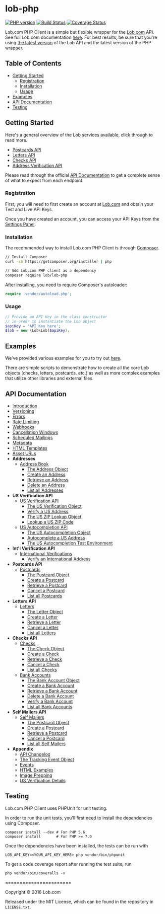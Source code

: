 # lob-php

[![PHP version](https://badge.fury.io/ph/lob%2Flob-php.svg)](https://badge.fury.io/ph/lob%2Flob-php)
[![Build Status](https://travis-ci.org/lob/lob-php.svg?branch=master)](https://travis-ci.org/lob/lob-php)
[![Coverage Status](https://img.shields.io/coveralls/lob/lob-php.svg)](https://coveralls.io/r/lob/lob-php?branch=master)

Lob.com PHP Client is a simple but flexible wrapper for the [Lob.com](https://www.lob.com) API. See full Lob.com documentation [here](https://lob.com/docs/php). For best results, be sure that you're using [the latest version](https://lob.com/docs/php#version) of the Lob API and the latest version of the PHP wrapper.

## Table of Contents

- [Getting Started](#getting-started)
  - [Registration](#registration)
  - [Installation](#installation)
  - [Usage](#usage)
- [Examples](#examples)
- [API Documentation](#api-documentation)
- [Testing](#testing)

## Getting Started

Here's a general overview of the Lob services available, click through to read more.

- [Postcards API](https://lob.com/products/print-mail/postcards)
- [Letters API](https://lob.com/products/print-mail/letters)
- [Checks API](https://lob.com/products/print-mail/checks)
- [Address Verification API](https://lob.com/products/address-verification)

Please read through the official [API Documentation](#api-documentation) to get a complete sense of what to expect from each endpoint.

### Registration

First, you will need to first create an account at [Lob.com](https://dashboard.lob.com/#/register) and obtain your Test and Live API Keys.

Once you have created an account, you can access your API Keys from the [Settings Panel](https://dashboard.lob.com/#/settings).

### Installation

The recommended way to install Lob.com PHP Client is through [Composer](https://getcomposer.org).

```bash
// Install Composer
curl -sS https://getcomposer.org/installer | php

// Add Lob.com PHP client as a dependency
composer require lob/lob-php
```

After installing, you need to require Composer's autoloader:

```php
require 'vendor/autoload.php';
```

### Usage

```php
// Provide an API Key in the class constructor
// in order to instantiate the Lob object
$apiKey = 'API Key here';
$lob = new \Lob\Lob($apiKey);
```

## Examples

We've provided various examples for you to try out [here](https://github.com/lob/lob-php/tree/master/examples).

There are simple scripts to demonstrate how to create all the core Lob objects (checks, letters, postcards. etc.) as well as more complex examples that utilize other libraries and external files.

## API Documentation
- [Introduction](https://lob.com/docs/php#introduction)
- [Versioning](https://lob.com/docs/php#version)
- [Errors](https://lob.com/docs/php#errors)
- [Rate Limiting](https://lob.com/docs/php#rate-limits)
- [Webhooks](https://lob.com/docs/php#webhooks)
- [Cancellation Windows](https://lob.com/docs/php#cancellation)
- [Scheduled Mailings](https://lob.com/docs/php#scheduled)
- [Metadata](https://lob.com/docs/php#metadata)
- [HTML Templates](https://lob.com/docs/php#templates)
- [Asset URLs](https://lob.com/docs/php#urls)
- **Addresses**
  - [Address Book](https://lob.com/docs/php#addresses)
    - [The Address Object](https://lob.com/docs/php#addresses_object)
    - [Create an Address](https://lob.com/docs/php#addresses_create)
    - [Retrieve an Address](https://lob.com/docs/php#addresses_retrieve)
    - [Delete an Address](https://lob.com/docs/php#addresses_delete)
    - [List all Addresses](https://lob.com/docs/php#addresses_list)
- **US Verification API**
  - [US Verification API](https://lob.com/docs/php#us_verifications)
    - [The US Verification Object](https://lob.com/docs/php#us_verifications_object)
    - [Verify a US Address](https://lob.com/docs/php#us_verifications_create)
    - [The US ZIP Lookup Object](https://lob.com/docs/php#us_zip_lookups_object)
    - [Lookup a US ZIP Code](https://lob.com/docs/php#us_zip_lookups_create)
  - [US Autocompletion API](https://lob.com/docs/php#us_autocompletions)
    - [The US Autocompletion Object](https://lob.com/docs/php#us_autocompletions_object)
    - [Autocomplete a US Address](https://lob.com/docs/php#us_autocompletions_create)
    - [The US Autocompletion Test Environment](https://lob.com/docs/php#us-autocompletions-test-environment)
- **Int'l Verification API**
  - [International Verifications](https://lob.com/docs/php#intl_verifications)
    - [Verify an International Address](https://lob.com/docs/php#intl_verifications_create)
- **Postcards API**
  - [Postcards](https://lob.com/docs/php#postcards)
    - [The Postcard Object](https://lob.com/docs/php#postcards_object)
    - [Create a Postcard](https://lob.com/docs/php#postcards_create)
    - [Retrieve a Postcard](https://lob.com/docs/php#postcards_retrieve)
    - [Cancel a Postcard](https://lob.com/docs/php#postcards_delete)
    - [List all Postcards](https://lob.com/docs/php#postcards_list)
- **Letters API**
  - [Letters](https://lob.com/docs/php#letters)
    - [The Letter Object](https://lob.com/docs/php#letters_object)
    - [Create a Letter](https://lob.com/docs/php#letters_create)
    - [Retrieve a Letter](https://lob.com/docs/php#letters_retrieve)
    - [Cancel a Letter](https://lob.com/docs/php#letters_delete)
    - [List all Letters](https://lob.com/docs/php#letters_list)
- **Checks API**
  - [Checks](https://lob.com/docs/php#checks)
    - [The Check Object](https://lob.com/docs/php#checks_object)
    - [Create a Check](https://lob.com/docs/php#checks_create)
    - [Retrieve a Check](https://lob.com/docs/php#checks_retrieve)
    - [Cancel a Check](https://lob.com/docs/php#checks_delete)
    - [List all Checks](https://lob.com/docs/php#checks_list)
  - [Bank Accounts](https://lob.com/docs/php#bank-accounts)
    - [The Bank Account Object](https://lob.com/docs/php#bankaccounts_object)
    - [Create a Bank Account](https://lob.com/docs/php#bankaccounts_create)
    - [Retrieve a Bank Account](https://lob.com/docs/php#bankaccounts_retrieve)
    - [Delete a Bank Account](https://lob.com/docs/php#bankaccounts_delete)
    - [Verify a Bank Account](https://lob.com/docs/php#bankaccounts_verify)
    - [List all Bank Accounts](https://lob.com/docs/php#bankaccounts_list)
- **Self Mailers API**
  - [Self Mailers](https://lob.com/docs/php#self_mailers)
    - [The Postcard Object](https://lob.com/docs/php#self_mailers_object)
    - [Create a Postcard](https://lob.com/docs/php#self_mailers_create)
    - [Retrieve a Postcard](https://lob.com/docs/php#self_mailers_retrieve)
    - [Cancel a Postcard](https://lob.com/docs/php#self_mailers_delete)
    - [List all Self Mailers](https://lob.com/docs/php#self_mailers_list)
- **Appendix**
  - [API Changelog](https://lob.com/docs/php#changelog)
  - [The Tracking Event Object](https://lob.com/docs/php#tracking_event_object)
  - [Events](https://lob.com/docs/php#events)
  - [HTML Examples](https://lob.com/docs/php#html-examples)
  - [Image Prepping](https://lob.com/docs/php#prepping)
  - [US Verification Details](https://lob.com/docs/php#us_verification_details)

## Testing

Lob.com PHP Client uses PHPUnit for unit testing.

In order to run the unit tests, you'll first need to install the dependencies
using Composer.

```
composer install --dev # For PHP 5.6
composer install       # For PHP >= 7.0
```

Once the dependencies have been installed, the tests can be run with

```
LOB_API_KEY=<YOUR_API_KEY_HERE> php vendor/bin/phpunit
```

To get a code coverage report after running the test suite, run

```
php vendor/bin/coveralls -v
```

=======================

Copyright &copy; 2018 Lob.com

Released under the MIT License, which can be found in the repository in `LICENSE.txt`.
